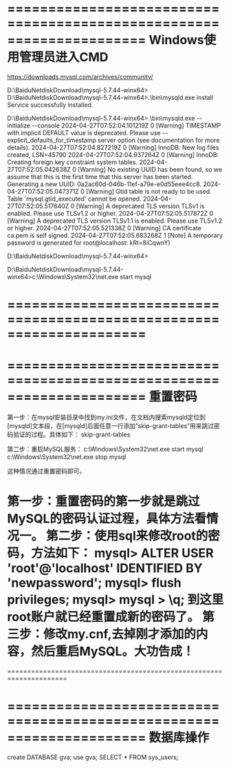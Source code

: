 =====================================================================
Windows使用管理员进入CMD
=====================================================================
https://downloads.mysql.com/archives/community/


D:\BaiduNetdiskDownload\mysql-5.7.44-winx64>
D:\BaiduNetdiskDownload\mysql-5.7.44-winx64>.\bin\mysqld.exe install
Service successfully installed.

D:\BaiduNetdiskDownload\mysql-5.7.44-winx64>.\bin\mysqld.exe --initialize --console
2024-04-27T07:52:04.101219Z 0 [Warning] TIMESTAMP with implicit DEFAULT value is deprecated. Please use --explicit_defaults_for_timestamp server option (see documentation for more details).
2024-04-27T07:52:04.827219Z 0 [Warning] InnoDB: New log files created, LSN=45790
2024-04-27T07:52:04.937264Z 0 [Warning] InnoDB: Creating foreign key constraint system tables.
2024-04-27T07:52:05.042638Z 0 [Warning] No existing UUID has been found, so we assume that this is the first time that this server has been started. Generating a new UUID: 0a2ac60d-046b-11ef-a79e-e0d55eee4cc8.
2024-04-27T07:52:05.047371Z 0 [Warning] Gtid table is not ready to be used. Table 'mysql.gtid_executed' cannot be opened.
2024-04-27T07:52:05.517640Z 0 [Warning] A deprecated TLS version TLSv1 is enabled. Please use TLSv1.2 or higher.
2024-04-27T07:52:05.517872Z 0 [Warning] A deprecated TLS version TLSv1.1 is enabled. Please use TLSv1.2 or higher.
2024-04-27T07:52:05.521338Z 0 [Warning] CA certificate ca.pem is self signed.
2024-04-27T07:52:05.683268Z 1 [Note] A temporary password is generated for root@localhost: kRt=8iCqwnY)

D:\BaiduNetdiskDownload\mysql-5.7.44-winx64>

D:\BaiduNetdiskDownload\mysql-5.7.44-winx64>c:\Windows\System32\net.exe start mysql

=====================================================================
=====================================================================




=====================================================================
重置密码
=====================================================================
第一步：在mysql安装目录中找到my.ini文件，在文档内搜索mysqld定位到[mysqld]文本段，在[mysqld]后面任意一行添加“skip-grant-tables”用来跳过密码验证的过程。具体如下：
skip-grant-tables

第二步：重启MySQL服务：
c:\Windows\System32\net.exe start mysql
c:\Windows\System32\net.exe stop mysql

这种情况通过重置密码即可。

第一步：重置密码的第一步就是跳过MySQL的密码认证过程，具体方法看情况一。
第二步：使用sql来修改root的密码，方法如下：
mysql> ALTER USER 'root'@'localhost' IDENTIFIED BY 'newpassword';
mysql> flush privileges;
mysql>  mysql > \q;
到这里root账户就已经重置成新的密码了。
第三步：修改my.cnf,去掉刚才添加的内容，然后重启MySQL。大功告成！
=====================================================================
=====================================================================


=====================================================================
数据库操作
=====================================================================
create DATABASE gva;
use gva;
SELECT * FROM sys_users;


